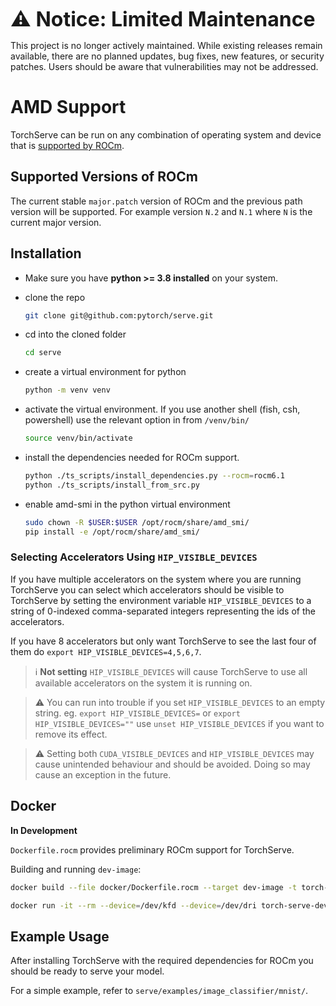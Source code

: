 <font size="6" style="font-weight: bold;"> ⚠️ Notice: Limited Maintenance </font>

This project is no longer actively maintained. While existing releases remain available, there are no planned updates, bug fixes, new features, or security patches. Users should be aware that vulnerabilities may not be addressed.

# AMD Support

TorchServe can be run on any combination of operating system and device that is
[supported by ROCm](https://rocm.docs.amd.com/projects/radeon/en/latest/docs/compatibility.html).

## Supported Versions of ROCm

The current stable `major.patch` version of ROCm and the previous path version will be supported. For example version `N.2` and `N.1` where `N` is the current major version.

## Installation

  - Make sure you have **python >= 3.8 installed** on your system.
  - clone the repo
    ```bash
    git clone git@github.com:pytorch/serve.git
    ```

  - cd into the cloned folder

    ```bash
    cd serve
    ```

  - create a virtual environment for python

    ```bash
    python -m venv venv
    ```

  - activate the virtual environment. If you use another shell (fish, csh, powershell) use the relevant option in from `/venv/bin/`
    ```bash
    source venv/bin/activate
    ```

  - install the dependencies needed for ROCm support.

    ```bash
    python ./ts_scripts/install_dependencies.py --rocm=rocm6.1
    python ./ts_scripts/install_from_src.py
    ```
  - enable amd-smi in the python virtual environment
    ```bash
    sudo chown -R $USER:$USER /opt/rocm/share/amd_smi/
    pip install -e /opt/rocm/share/amd_smi/
    ```

### Selecting Accelerators Using `HIP_VISIBLE_DEVICES`

If you have multiple accelerators on the system where you are running TorchServe you can select which accelerators should be visible to TorchServe
by setting the environment variable `HIP_VISIBLE_DEVICES` to a string of 0-indexed comma-separated integers representing the ids of the accelerators.

If you have 8 accelerators but only want TorchServe to see the last four of them do `export HIP_VISIBLE_DEVICES=4,5,6,7`.

>ℹ️  **Not setting** `HIP_VISIBLE_DEVICES` will cause TorchServe to use all available accelerators on the system it is running on.

> ⚠️  You can run into trouble if you set `HIP_VISIBLE_DEVICES` to an empty string.
> eg. `export HIP_VISIBLE_DEVICES=` or `export HIP_VISIBLE_DEVICES=""`
> use `unset HIP_VISIBLE_DEVICES` if you want to remove its effect.

> ⚠️  Setting both `CUDA_VISIBLE_DEVICES` and `HIP_VISIBLE_DEVICES` may cause unintended behaviour and should be avoided.
> Doing so may cause an exception in the future.

## Docker

**In Development**

`Dockerfile.rocm` provides preliminary ROCm support for TorchServe.

Building and running `dev-image`:

```bash
docker build --file docker/Dockerfile.rocm --target dev-image -t torch-serve-dev-image-rocm --build-arg USE_ROCM_VERSION=rocm6.2 --build-arg BUILD_FROM_SRC=true .

docker run -it --rm --device=/dev/kfd --device=/dev/dri torch-serve-dev-image-rocm bash
```

## Example Usage

After installing TorchServe with the required dependencies for ROCm you should be ready to serve your model.

For a simple example, refer to `serve/examples/image_classifier/mnist/`.
